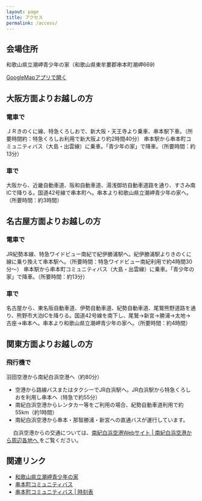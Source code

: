 ```yaml
---
layout: page
title: アクセス
permalink: /access/
---
```


## 会場住所
和歌山県立潮岬青少年の家（和歌山県東牟婁郡串本町潮岬669)

<a href="https://www.google.com/maps/search/?api=1&amp;query=%E5%92%8C%E6%AD%8C%E5%B1%B1%E7%9C%8C%E7%AB%8B%E6%BD%AE%E5%B2%AC%E9%9D%92%E5%B0%91%E5%B9%B4%E3%81%AE%E5%AE%B6">GoogleMapアプリで開く</a>

## 大阪方面よりお越しの方

### 電車で
ＪＲきのくに線、特急くろしおで、新大阪・天王寺より乗車、串本駅下車。（所要時間約：特急くろしお利用で新大阪より約2時間40分）
串本駅から串本町コミュニティバス（大島・出雲線）に乗車。「青少年の家」で降車。（所要時間：約13分）

### 車で
大阪から、近畿自動車道、阪和自動車道、湯浅御坊自動車道路を通り、すさみ南ICで降りる。国道42号線で串本町へ。串本より和歌山県立潮岬青少年の家へ。（所要時間：約3時間）


## 名古屋方面よりお越しの方

### 電車で
JR紀勢本線、特急ワイドビュー南紀で紀伊勝浦駅へ。紀伊勝浦駅よりきのくに線に乗り換えて串本駅へ。（所要時間：特急ワイドビュー南紀利用で約4時間30分～）
串本駅から串本町コミュニティバス（大島・出雲線）に乗車。「青少年の家」で降車。（所要時間：約13分）

### 車で
名古屋から、東名阪自動車道、伊勢自動車道、紀勢自動車道、尾鷲熊野道路を通り、熊野市大泊ICを降りる。国道42号線を南下し、尾鷲→新宮→勝浦→太地→古座→串本へ。串本より和歌山県立潮岬青少年の家へ。（所要時間：約4時間）


## 関東方面よりお越しの方

### 飛行機で

羽田空港から南紀白浜空港へ（約80分）
<ul>
<li>空港から路線バスまたはタクシーでJR白浜駅へ。JR白浜駅から特急くろしおを利用し串本へ（特急で約55分）</li>
<li>南紀白浜空港からレンタカー等をご利用の場合、紀勢自動車道利用で約55km（約1時間）</li>
<li>南紀白浜空港から串本・那智勝浦・新宮への直通バスが運行しています。</li>
</ul>
　 白浜空港からの交通については、<a href="http://shirahama-airport.jp/access/to-kakuti">南紀白浜空港Webサイト | 南紀白浜空港から周辺各地へ
</a> をご覧ください。

## 関連リンク
<ul>
<li><a href="https://omoshiro-yh.com/">和歌山県立潮岬青少年の家</a></li>
<li><a href="https://www.town.kushimoto.wakayama.jp/kurashi/community-bus/">串本町コミュニティバス</a></li>
<li><a href="https://www.town.kushimoto.wakayama.jp/kurashi/community-bus/files/community_bus_timetable3.pdf">串本町コミュニティバス | 時刻表</a></li>
</ul>
